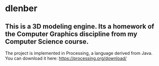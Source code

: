 # dlenber
This is a 3D modeling engine. Its a homework of the Computer Graphics discipline from my Computer Science course.
-----
The project is implemented in Processing, a language derived from Java.
You can download it here:
https://processing.org/download/
